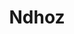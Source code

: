 ---
title: Ndhoz
# your social media username
twitter: 
instagram: 
github:
# your website including http:// or https://
www:

# Do NOT edit beyond here
layout: artist
---